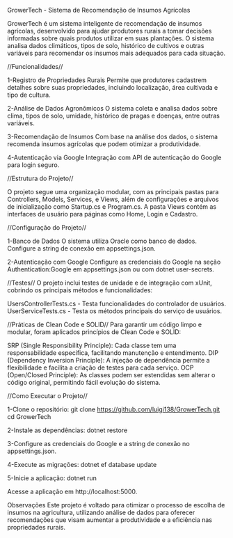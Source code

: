 GrowerTech - Sistema de Recomendação de Insumos Agrícolas


GrowerTech é um sistema inteligente de recomendação de insumos agrícolas, desenvolvido para ajudar produtores rurais a tomar decisões informadas sobre quais produtos utilizar em suas plantações. O sistema analisa dados climáticos, tipos de solo, histórico de cultivos e outras variáveis para recomendar os insumos mais adequados para cada situação.

//Funcionalidades//

1-Registro de Propriedades Rurais
Permite que produtores cadastrem detalhes sobre suas propriedades, incluindo localização, área cultivada e tipo de cultura.

2-Análise de Dados Agronômicos
O sistema coleta e analisa dados sobre clima, tipos de solo, umidade, histórico de pragas e doenças, entre outras variáveis.

3-Recomendação de Insumos
Com base na análise dos dados, o sistema recomenda insumos agrícolas que podem otimizar a produtividade.

4-Autenticação via Google
Integração com API de autenticação do Google para login seguro.

//Estrutura do Projeto//

O projeto segue uma organização modular, com as principais pastas para Controllers, Models, Services, e Views, além de configurações e arquivos de inicialização como Startup.cs e Program.cs. A pasta Views contém as interfaces de usuário para páginas como Home, Login e Cadastro.

//Configuração do Projeto//

1-Banco de Dados
O sistema utiliza Oracle como banco de dados. Configure a string de conexão em appsettings.json.

2-Autenticação com Google
Configure as credenciais do Google na seção Authentication:Google em appsettings.json ou com dotnet user-secrets.


//Testes//
O projeto inclui testes de unidade e de integração com xUnit, cobrindo os principais métodos e funcionalidades:

UsersControllerTests.cs - Testa funcionalidades do controlador de usuários.
UserServiceTests.cs - Testa os métodos principais do serviço de usuários.



//Práticas de Clean Code e SOLID//
Para garantir um código limpo e modular, foram aplicados princípios de Clean Code e SOLID:

SRP (Single Responsibility Principle): Cada classe tem uma responsabilidade específica, facilitando manutenção e entendimento.
DIP (Dependency Inversion Principle): A injeção de dependência permite a flexibilidade e facilita a criação de testes para cada serviço.
OCP (Open/Closed Principle): As classes podem ser estendidas sem alterar o código original, permitindo fácil evolução do sistema.

//Como Executar o Projeto//


1-Clone o repositório:
git clone https://github.com/luigi138/GrowerTech.git
cd GrowerTech

2-Instale as dependências:
dotnet restore

3-Configure as credenciais do Google e a string de conexão no appsettings.json.

4-Execute as migrações:
dotnet ef database update


5-Inicie a aplicação:
dotnet run

Acesse a aplicação em http://localhost:5000.

Observações
Este projeto é voltado para otimizar o processo de escolha de insumos na agricultura, utilizando análise de dados para oferecer recomendações que visam aumentar a produtividade e a eficiência nas propriedades rurais.